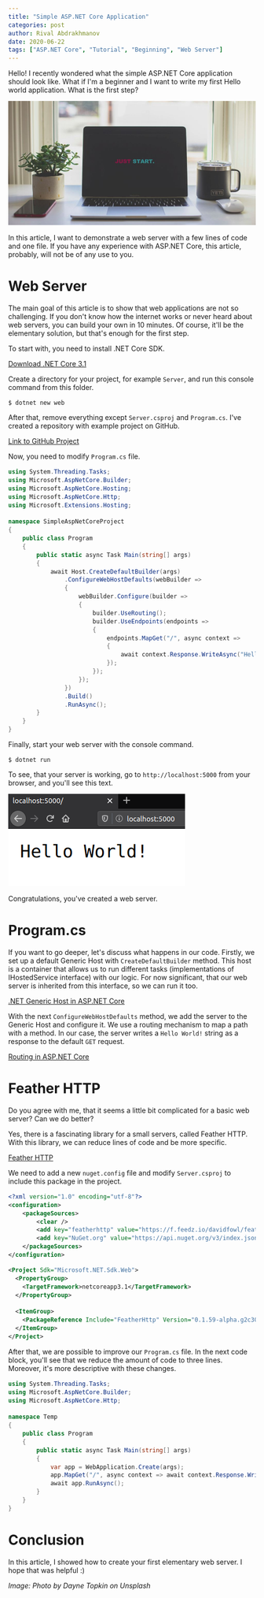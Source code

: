 ```yaml
---
title: "Simple ASP.NET Core Application"
categories: post
author: Rival Abdrakhmanov
date: 2020-06-22
tags: ["ASP.NET Core", "Tutorial", "Beginning", "Web Server"]
---
```


Hello! I recently wondered what the simple ASP.NET Core application should look like. What if I'm a beginner and I want to write my first Hello world application. What is the first step? 

![Title image](/images/2020-06-22-simple-asp-net-core-application/cover_simple_asp_net_core_application.jpg)

In this article, I want to demonstrate a web server with a few lines of code and one file. If you have any experience with ASP.NET Core, this article, probably, will not be of any use to you.

# Web Server 
The main goal of this article is to show that web applications are not so challenging. If you don't know how the internet works or never heard about web servers, you can build your own in 10 minutes. Of course, it'll be the elementary solution, but that's enough for the first step.

To start with, you need to install .NET Core SDK. 

[Download .NET Core 3.1](https://dotnet.microsoft.com/download/dotnet-core/3.1)

Create a directory for your project, for example `Server`, and run this console command from this folder.

```
$ dotnet new web
```

After that, remove everything except `Server.csproj` and `Program.cs`. I've created a repository with example project on GitHub.

[Link to GitHub Project](https://github.com/rafaelldi/SimpleAspNetCoreProject)

Now, you need to modify `Program.cs` file. 

```c#
using System.Threading.Tasks;
using Microsoft.AspNetCore.Builder;
using Microsoft.AspNetCore.Hosting;
using Microsoft.AspNetCore.Http;
using Microsoft.Extensions.Hosting;

namespace SimpleAspNetCoreProject
{
    public class Program
    {
        public static async Task Main(string[] args)
        {
            await Host.CreateDefaultBuilder(args)
                .ConfigureWebHostDefaults(webBuilder =>
                {
                    webBuilder.Configure(builder =>
                    {
                        builder.UseRouting();
                        builder.UseEndpoints(endpoints =>
                        {
                            endpoints.MapGet("/", async context =>
                            {
                                await context.Response.WriteAsync("Hello World!");
                            });
                        });
                    });
                })
                .Build()
                .RunAsync();
        }
    }
}
```

Finally, start your web server with the console command.

```
$ dotnet run
```

To see, that your server is working, go to `http://localhost:5000` from your browser, and you'll see this text.

![Hello world from a browser](/images/2020-06-22-simple-asp-net-core-application/hello-world-app.png)

Congratulations, you've created a web server.

# Program.cs
If you want to go deeper, let's discuss what happens in our code. Firstly, we set up a default Generic Host with `CreateDefaultBuilder` method. This host is a container that allows us to run different tasks (implementations of IHostedService interface) with our logic. For now significant, that our web server is inherited from this interface, so we can run it too. 

[.NET Generic Host in ASP.NET Core](https://docs.microsoft.com/en-us/aspnet/core/fundamentals/host/generic-host?view=aspnetcore-3.1)

With the next `ConfigureWebHostDefaults` method, we add the server to the Generic Host and configure it. We use a routing mechanism to map a path with a method. In our case, the server writes a `Hello World!` string as a response to the default `GET` request.

[Routing in ASP.NET Core](https://docs.microsoft.com/en-us/aspnet/core/fundamentals/routing?view=aspnetcore-3.1)

# Feather HTTP
Do you agree with me, that it seems a little bit complicated for a basic web server? Can we do better?

Yes, there is a fascinating library for a small servers, called Feather HTTP. With this library, we can reduce lines of code and be more specific.

[Feather HTTP](https://github.com/featherhttp/framework)

We need to add a new `nuget.config` file and modify `Server.csproj` to include this package in the project.

```xml
<?xml version="1.0" encoding="utf-8"?>
<configuration>
    <packageSources>
        <clear />
        <add key="featherhttp" value="https://f.feedz.io/davidfowl/featherhttp/nuget/index.json" />
        <add key="NuGet.org" value="https://api.nuget.org/v3/index.json" />
    </packageSources>
</configuration>
```

```xml
<Project Sdk="Microsoft.NET.Sdk.Web">
  <PropertyGroup>
    <TargetFramework>netcoreapp3.1</TargetFramework>
  </PropertyGroup>

  <ItemGroup>
    <PackageReference Include="FeatherHttp" Version="0.1.59-alpha.g2c306f941a" />
  </ItemGroup>
</Project>
```

After that, we are possible to improve our `Program.cs` file. In the next code block, you'll see that we reduce the amount of code to three lines. Moreover, it's more descriptive with these changes. 

```c#
using System.Threading.Tasks;
using Microsoft.AspNetCore.Builder;
using Microsoft.AspNetCore.Http;

namespace Temp
{
    public class Program
    {
        public static async Task Main(string[] args)
        {
            var app = WebApplication.Create(args);
            app.MapGet("/", async context => await context.Response.WriteAsync("Hello World!"));
            await app.RunAsync();
        }
    }
}
```

# Conclusion
In this article, I showed how to create your first elementary web server. I hope that was helpful :)

*Image: Photo by Dayne Topkin on Unsplash*